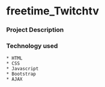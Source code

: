 # freetime_Twitchtv
### Project Description
### Technology used
    * HTML
    * CSS
    * Javascript
    * Bootstrap
    * AJAX